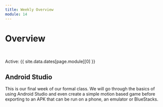 ```yaml
---
title: Weekly Overview
module: 14
---
```


# Overview


<br />


Active: {{ site.data.dates[page.module][0] }}


## Android Studio

This is our final week of our formal class.  We will go through the basics of using Android Studio and even create a simple motion based game before exporting to an APK that can be run on a phone, an emulator or BlueStacks.

